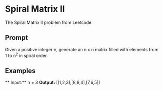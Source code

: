 # Spiral Matrix II

The Spiral Matrix II problem from Leetcode.

## Prompt

Given a positive integer n, generate an n x n matrix 
filled with elements from 1 to n<sup>2</sup> in spiral order.

## Examples

** Input:** n = 3
**Output:** [[1,2,3],[8,9,4],[7,6,5]]
